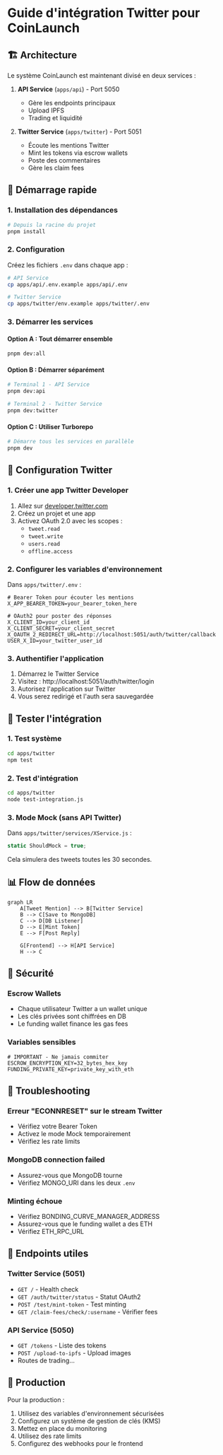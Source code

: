 # Guide d'intégration Twitter pour CoinLaunch

## 🏗️ Architecture

Le système CoinLaunch est maintenant divisé en deux services :

1. **API Service** (`apps/api`) - Port 5050
   - Gère les endpoints principaux
   - Upload IPFS
   - Trading et liquidité

2. **Twitter Service** (`apps/twitter`) - Port 5051
   - Écoute les mentions Twitter
   - Mint les tokens via escrow wallets
   - Poste des commentaires
   - Gère les claim fees

## 🚀 Démarrage rapide

### 1. Installation des dépendances

```bash
# Depuis la racine du projet
pnpm install
```

### 2. Configuration

Créez les fichiers `.env` dans chaque app :

```bash
# API Service
cp apps/api/.env.example apps/api/.env

# Twitter Service  
cp apps/twitter/env.example apps/twitter/.env
```

### 3. Démarrer les services

#### Option A : Tout démarrer ensemble
```bash
pnpm dev:all
```

#### Option B : Démarrer séparément
```bash
# Terminal 1 - API Service
pnpm dev:api

# Terminal 2 - Twitter Service
pnpm dev:twitter
```

#### Option C : Utiliser Turborepo
```bash
# Démarre tous les services en parallèle
pnpm dev
```

## 🔧 Configuration Twitter

### 1. Créer une app Twitter Developer

1. Allez sur [developer.twitter.com](https://developer.twitter.com)
2. Créez un projet et une app
3. Activez OAuth 2.0 avec les scopes :
   - `tweet.read`
   - `tweet.write`
   - `users.read`
   - `offline.access`

### 2. Configurer les variables d'environnement

Dans `apps/twitter/.env` :

```env
# Bearer Token pour écouter les mentions
X_APP_BEARER_TOKEN=your_bearer_token_here

# OAuth2 pour poster des réponses
X_CLIENT_ID=your_client_id
X_CLIENT_SECRET=your_client_secret
X_OAUTH_2_REDIRECT_URL=http://localhost:5051/auth/twitter/callback
USER_X_ID=your_twitter_user_id
```

### 3. Authentifier l'application

1. Démarrez le Twitter Service
2. Visitez : http://localhost:5051/auth/twitter/login
3. Autorisez l'application sur Twitter
4. Vous serez redirigé et l'auth sera sauvegardée

## 🧪 Tester l'intégration

### 1. Test système
```bash
cd apps/twitter
npm test
```

### 2. Test d'intégration
```bash
cd apps/twitter
node test-integration.js
```

### 3. Mode Mock (sans API Twitter)

Dans `apps/twitter/services/XService.js` :
```javascript
static ShouldMock = true;
```

Cela simulera des tweets toutes les 30 secondes.

## 📊 Flow de données

```mermaid
graph LR
    A[Tweet Mention] --> B[Twitter Service]
    B --> C[Save to MongoDB]
    C --> D[DB Listener]
    D --> E[Mint Token]
    E --> F[Post Reply]
    
    G[Frontend] --> H[API Service]
    H --> C
```

## 🔐 Sécurité

### Escrow Wallets
- Chaque utilisateur Twitter a un wallet unique
- Les clés privées sont chiffrées en DB
- Le funding wallet finance les gas fees

### Variables sensibles
```env
# IMPORTANT - Ne jamais commiter
ESCROW_ENCRYPTION_KEY=32_bytes_hex_key
FUNDING_PRIVATE_KEY=private_key_with_eth
```

## 🐛 Troubleshooting

### Erreur "ECONNRESET" sur le stream Twitter
- Vérifiez votre Bearer Token
- Activez le mode Mock temporairement
- Vérifiez les rate limits

### MongoDB connection failed
- Assurez-vous que MongoDB tourne
- Vérifiez MONGO_URI dans les deux `.env`

### Minting échoue
- Vérifiez BONDING_CURVE_MANAGER_ADDRESS
- Assurez-vous que le funding wallet a des ETH
- Vérifiez ETH_RPC_URL

## 📝 Endpoints utiles

### Twitter Service (5051)
- `GET /` - Health check
- `GET /auth/twitter/status` - Statut OAuth2
- `POST /test/mint-token` - Test minting
- `GET /claim-fees/check/:username` - Vérifier fees

### API Service (5050)
- `GET /tokens` - Liste des tokens
- `POST /upload-to-ipfs` - Upload images
- Routes de trading...

## 🚀 Production

Pour la production :
1. Utilisez des variables d'environnement sécurisées
2. Configurez un système de gestion de clés (KMS)
3. Mettez en place du monitoring
4. Utilisez des rate limits
5. Configurez des webhooks pour le frontend 